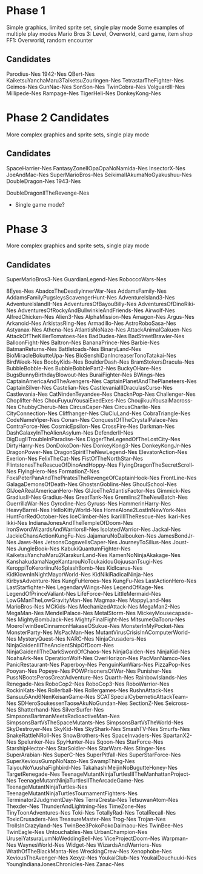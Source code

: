 
# Phase 1 
Simple graphics, limited sprite set, single play mode 
Some examples of multiple play modes
  Mario Bros 3: Level, Overworld, card game, item shop
  FF1: Overworld, random encounter

## Candidates
Parodius-Nes
1942-Nes
QBert-Nes
KaiketsuYanchaMaru3TaiketsuZouringen-Nes
TetrastarTheFighter-Nes
Geimos-Nes
GunNac-Nes
SonSon-Nes
TwinCobra-Nes
VolguardII-Nes
Millipede-Nes
Rampage-Nes
TigerHeli-Nes
DonkeyKong-Nes

# Phase 2 Candidates
More complex graphics and sprite sets, single play mode

## Candidates
SpaceHarrier-Nes
FantasyZoneIIOpaOpaNoNamida-Nes
InsectorX-Nes
JoeAndMac-Nes
SuperMarioBros-Nes
SeikimaIIAkumaNoGyakushuu-Nes
DoubleDragon-Nes
1943-Nes

DoubleDragonIITheRevenge-Nes
  - Single game mode?

# Phase 3 
More complex graphics and sprite sets, single play mode

## Candidates
SuperMarioBros3-Nes
GuardianLegend-Nes
RoboccoWars-Nes

8Eyes-Nes
AbadoxTheDeadlyInnerWar-Nes
AddamsFamily-Nes
AddamsFamilyPugsleysScavengerHunt-Nes
AdventureIsland3-Nes
AdventureIslandII-Nes
AdventuresOfBayouBilly-Nes
AdventuresOfDinoRiki-Nes
AdventuresOfRockyAndBullwinkleAndFriends-Nes
Airwolf-Nes
AlfredChicken-Nes
Alien3-Nes
AlphaMission-Nes
Amagon-Nes
Argus-Nes
Arkanoid-Nes
ArkistasRing-Nes
Armadillo-Nes
AstroRoboSasa-Nes
Astyanax-Nes
Athena-Nes
AtlantisNoNazo-Nes
AttackAnimalGakuen-Nes
AttackOfTheKillerTomatoes-Nes
BadDudes-Nes
BadStreetBrawler-Nes
BalloonFight-Nes
Baltron-Nes
BananaPrince-Nes
Barbie-Nes
BatmanReturns-Nes
Battletoads-Nes
BinaryLand-Nes
BioMiracleBokutteUpa-Nes
BioSenshiDanIncreaserTonoTatakai-Nes
BirdWeek-Nes
BoobyKids-Nes
BoulderDash-Nes
BramStokersDracula-Nes
BubbleBobble-Nes
BubbleBobblePart2-Nes
BuckyOHare-Nes
BugsBunnyBirthdayBlowout-Nes
BuraiFighter-Nes
BWings-Nes
CaptainAmericaAndTheAvengers-Nes
CaptainPlanetAndThePlaneteers-Nes
CaptainSilver-Nes
Castelian-Nes
CastlevaniaIIIDraculasCurse-Nes
Castlevania-Nes
CatNindenTeyandee-Nes
ChacknPop-Nes
Challenger-Nes
Choplifter-Nes
ChouFuyuuYousaiExedExes-Nes
ChoujikuuYousaiMacross-Nes
ChubbyCherub-Nes
CircusCaper-Nes
CircusCharlie-Nes
CityConnection-Nes
Cliffhanger-Nes
CluCluLand-Nes
CobraTriangle-Nes
CodeNameViper-Nes
Conan-Nes
ConquestOfTheCrystalPalace-Nes
ContraForce-Nes
CosmicEpsilon-Nes
CrossFire-Nes
Darkman-Nes
DashGalaxyInTheAlienAsylum-Nes
DefenderII-Nes
DigDugIITroubleInParadise-Nes
DiggerTheLegendOfTheLostCity-Nes
DirtyHarry-Nes
DonDokoDon-Nes
DonkeyKong3-Nes
DonkeyKongJr-Nes
DragonPower-Nes
DragonSpiritTheNewLegend-Nes
ElevatorAction-Nes
Exerion-Nes
FelixTheCat-Nes
FistOfTheNorthStar-Nes
FlintstonesTheRescueOfDinoAndHoppy-Nes
FlyingDragonTheSecretScroll-Nes
FlyingHero-Nes
FormationZ-Nes
FoxsPeterPanAndThePiratesTheRevengeOfCaptainHook-Nes
FrontLine-Nes
GalagaDemonsOfDeath-Nes
GhostsnGoblins-Nes
GhoulSchool-Nes
GIJoeARealAmericanHero-Nes
GIJoeTheAtlantisFactor-Nes
Gimmick-Nes
GradiusII-Nes
Gradius-Nes
GreatTank-Nes
Gremlins2TheNewBatch-Nes
GuerrillaWar-Nes
Gyrodine-Nes
Gyruss-Nes
HammerinHarry-Nes
HeavyBarrel-Nes
HelloKittyWorld-Nes
HomeAlone2LostInNewYork-Nes
HuntForRedOctober-Nes
IceClimber-Nes
IkariIIITheRescue-Nes
Ikari-Nes
Ikki-Nes
IndianaJonesAndTheTempleOfDoom-Nes
IronSwordWizardsAndWarriorsII-Nes
IsolatedWarrior-Nes
Jackal-Nes
JackieChansActionKungFu-Nes
JajamaruNoDaibouken-Nes
JamesBondJr-Nes
Jaws-Nes
JetsonsCogswellsCaper-Nes
JourneyToSilius-Nes
Joust-Nes
JungleBook-Nes
KabukiQuantumFighter-Nes
KaiketsuYanchaMaru2KarakuriLand-Nes
KamenNoNinjaAkakage-Nes
KanshakudamaNageKantarouNoToukaidouGojuusanTsugi-Nes
KeroppiToKeroriinuNoSplashBomb-Nes
KidIcarus-Nes
KidKlownInNightMayorWorld-Nes
KidNikiRadicalNinja-Nes
KirbysAdventure-Nes
KungFuHeroes-Nes
KungFu-Nes
LastActionHero-Nes
LastStarfighter-Nes
LegendaryWings-Nes
LegendOfKage-Nes
LegendOfPrinceValiant-Nes
LifeForce-Nes
LittleMermaid-Nes
LowGManTheLowGravityMan-Nes
Magmax-Nes
MappyLand-Nes
MarioBros-Nes
MCKids-Nes
MechanizedAttack-Nes
MegaMan2-Nes
MegaMan-Nes
MendelPalace-Nes
MetalStorm-Nes
MickeyMousecapade-Nes
MightyBombJack-Nes
MightyFinalFight-Nes
MitsumeGaTooru-Nes
MoeroTwinBeeCinnamonHakaseOSukue-Nes
MonsterInMyPocket-Nes
MonsterParty-Nes
MsPacMan-Nes
MutantVirusCrisisInAComputerWorld-Nes
MysteryQuest-Nes
NARC-Nes
NinjaCrusaders-Nes
NinjaGaidenIIITheAncientShipOfDoom-Nes
NinjaGaidenIITheDarkSwordOfChaos-Nes
NinjaGaiden-Nes
NinjaKid-Nes
NoahsArk-Nes
OperationWolf-Nes
OverHorizon-Nes
PacManNamco-Nes
PanicRestaurant-Nes
Paperboy-Nes
PenguinKunWars-Nes
PizzaPop-Nes
Pooyan-Nes
Popeye-Nes
POWPrisonersOfWar-Nes
Punisher-Nes
PussNBootsPerosGreatAdventure-Nes
Quarth-Nes
RainbowIslands-Nes
Renegade-Nes
RoboCop2-Nes
RoboCop3-Nes
RoboWarrior-Nes
RockinKats-Nes
Rollerball-Nes
Rollergames-Nes
RushnAttack-Nes
Sansuu5And6NenKeisanGame-Nes
SCATSpecialCyberneticAttackTeam-Nes
SDHeroSoukessenTaoseAkuNoGundan-Nes
SectionZ-Nes
Seicross-Nes
Shatterhand-Nes
SilverSurfer-Nes
SimpsonsBartmanMeetsRadioactiveMan-Nes
SimpsonsBartVsTheSpaceMutants-Nes
SimpsonsBartVsTheWorld-Nes
SkyDestroyer-Nes
SkyKid-Nes
SkyShark-Nes
SmashTV-Nes
Smurfs-Nes
SnakeRattleNRoll-Nes
SnowBrothers-Nes
SpaceInvaders-Nes
SpartanX2-Nes
Spelunker-Nes
SpyHunter-Nes
Sqoon-Nes
StarForce-Nes
StarshipHector-Nes
StarSoldier-Nes
StarWars-Nes
Stinger-Nes
SuperArabian-Nes
SuperC-Nes
SuperPitfall-Nes
SuperStarForce-Nes
SuperXeviousGumpNoNazo-Nes
SwampThing-Nes
TaiyouNoYuushaFighbird-Nes
TakahashiMeijinNoBugutteHoney-Nes
TargetRenegade-Nes
TeenageMutantNinjaTurtlesIIITheManhattanProject-Nes
TeenageMutantNinjaTurtlesIITheArcadeGame-Nes
TeenageMutantNinjaTurtles-Nes
TeenageMutantNinjaTurtlesTournamentFighters-Nes
Terminator2JudgmentDay-Nes
TerraCresta-Nes
TetsuwanAtom-Nes
Thexder-Nes
ThunderAndLightning-Nes
TimeZone-Nes
TinyToonAdventures-Nes
Toki-Nes
TotallyRad-Nes
TotalRecall-Nes
ToxicCrusaders-Nes
TreasureMaster-Nes
Trog-Nes
Trojan-Nes
TrollsInCrazyland-Nes
TwinBee3PokoPokoDaimaou-Nes
TwinBee-Nes
TwinEagle-Nes
Untouchables-Nes
UrbanChampion-Nes
UruseiYatsuraLumNoWeddingBell-Nes
ViceProjectDoom-Nes
Warpman-Nes
WaynesWorld-Nes
Widget-Nes
WizardsAndWarriors-Nes
WrathOfTheBlackManta-Nes
WreckingCrew-Nes
Xenophobe-Nes
XeviousTheAvenger-Nes
Xexyz-Nes
YoukaiClub-Nes
YoukaiDouchuuki-Nes
YoungIndianaJonesChronicles-Nes
Zanac-Nes
